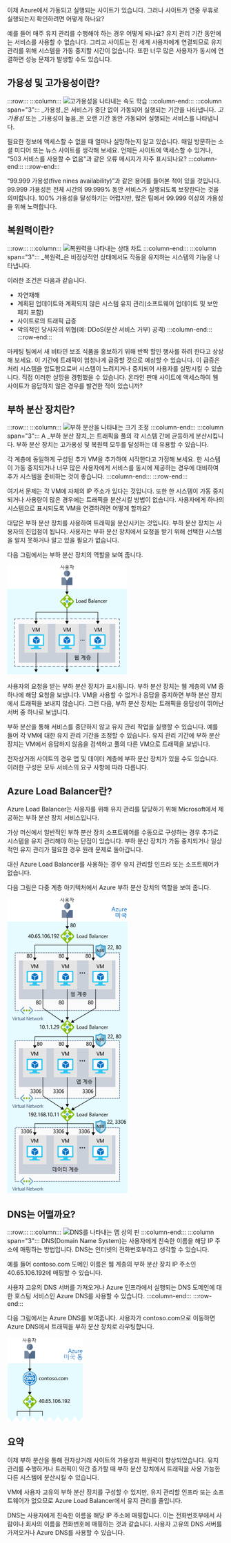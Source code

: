 이제 Azure에서 가동되고 실행되는 사이트가 있습니다. 그러나 사이트가 연중 무휴로 실행되는지 확인하려면 어떻게 하나요?

예를 들어 매주 유지 관리를 수행해야 하는 경우 어떻게 되나요? 유지 관리 기간 동안에는 서비스를 사용할 수 없습니다. 그리고 사이트는 전 세계 사용자에게 연결되므로 유지 관리를 위해 시스템을 가동 중지할 시간이 없습니다. 또한 너무 많은 사용자가 동시에 연결하면 성능 문제가 발생할 수도 있습니다.

## <a name="what-are-availability-and-high-availability"></a>가용성 및 고가용성이란?

:::row:::
  :::column:::
    ![고가용성을 나타내는 속도 학습](../media/3-availability.png)
  :::column-end:::
    :::column span="3"::: _가용성_은 서비스가 중단 없이 가동되어 실행되는 기간을 나타냅니다. _고가용성_ 또는 _가용성이 높음_은 오랜 기간 동안 가동되어 실행되는 서비스를 나타냅니다.

필요한 정보에 액세스할 수 없을 때 얼마나 실망하는지 알고 있습니다. 매일 방문하는 소셜 미디어 또는 뉴스 사이트를 생각해 보세요. 언제든 사이트에 액세스할 수 있거나, "503 서비스를 사용할 수 없음"과 같은 오류 메시지가 자주 표시되나요?
  :::column-end:::
 :::row-end:::

“99.999 가용성(five nines availability)”과 같은 용어를 들어본 적이 있을 것입니다. 99.999 가용성은 전체 시간의 99.999% 동안 서비스가 실행되도록 보장한다는 것을 의미합니다. 100% 가용성을 달성하기는 어렵지만, 많은 팀에서 99.999 이상의 가용성을 위해 노력합니다.

## <a name="what-is-resiliency"></a>복원력이란?

:::row:::
  :::column:::
    ![복원력을 나타내는 상태 차트](../media/3-resiliency.png)
  :::column-end:::
    :::column span="3"::: _복원력_은 비정상적인 상태에서도 작동을 유지하는 시스템의 기능을 나타냅니다.

이러한 조건은 다음과 같습니다.

- 자연재해
- 계획된 업데이트와 계획되지 않은 시스템 유지 관리(소프트웨어 업데이트 및 보안 패치 포함)
- 사이트로의 트래픽 급증
- 악의적인 당사자의 위협(예: DDoS(분산 서비스 거부) 공격)
  :::column-end:::
:::row-end:::

마케팅 팀에서 새 비타민 보조 식품을 홍보하기 위해 반짝 할인 행사를 하려 한다고 상상해 보세요. 이 기간에 트래픽이 엄청나게 급증할 것으로 예상할 수 있습니다. 이 급증은 처리 시스템을 압도함으로써 시스템이 느려지거나 중지되어 사용자를 실망시킬 수 있습니다. 직접 이러한 실망을 경험했을 수 있습니다. 온라인 판매 사이트에 액세스하여 웹 사이트가 응답하지 않은 경우를 발견한 적이 있습니까?

## <a name="what-is-a-load-balancer"></a>부하 분산 장치란?

:::row:::
  :::column:::
    ![부하 분산을 나타내는 크기 조정](../media/3-lb.png)
  :::column-end:::
    :::column span="3"::: A _부하 분산 장치_는 트래픽을 풀의 각 시스템 간에 균등하게 분산시킵니다. 부하 분산 장치는 고가용성 및 복원력 모두를 달성하는 데 유용할 수 있습니다.

각 계층에 동일하게 구성된 추가 VM을 추가하여 시작한다고 가정해 보세요. 한 시스템이 가동 중지되거나 너무 많은 사용자에게 서비스를 동시에 제공하는 경우에 대비하여 추가 시스템을 준비하는 것이 좋습니다.
  :::column-end:::
:::row-end:::

여기서 문제는 각 VM에 자체의 IP 주소가 있다는 것입니다. 또한 한 시스템이 가동 중지되거나 사용량이 많은 경우에는 트래픽을 분산시킬 방법이 없습니다. 사용자에게 하나의 시스템으로 표시되도록 VM을 연결하려면 어떻게 할까요?

대답은 부하 분산 장치를 사용하여 트래픽을 분산시키는 것입니다. 부하 분산 장치는 사용자의 진입점이 됩니다. 사용자는 부하 분산 장치에서 요청을 받기 위해 선택한 시스템을 알지 못하거나 알고 있을 필요가 없습니다.

다음 그림에서는 부하 분산 장치의 역할을 보여 줍니다.

![3계층 아키텍처의 웹 계층을 보여 주는 그림입니다. 웹 계층에는 여러 가상 머신이 있어 사용자 요청을 제공합니다. 가상 머신 간에 사용자 요청을 분산하는 부하 분산 장치가 있습니다.](../media/3-load-balancer.png)

사용자의 요청을 받는 부하 분산 장치가 표시됩니다. 부하 분산 장치는 웹 계층의 VM 중 하나에 해당 요청을 보냅니다. VM을 사용할 수 없거나 응답을 중지하면 부하 분산 장치에서 트래픽을 보내지 않습니다. 그런 다음, 부하 분산 장치는 트래픽을 응답성이 뛰어난 서버 중 하나로 보냅니다.

부하 분산을 통해 서비스를 중단하지 않고 유지 관리 작업을 실행할 수 있습니다. 예를 들어 각 VM에 대한 유지 관리 기간을 조정할 수 있습니다. 유지 관리 기간에 부하 분산 장치는 VM에서 응답하지 않음을 검색하고 풀의 다른 VM으로 트래픽을 보냅니다.

전자상거래 사이트의 경우 앱 및 데이터 계층에 부하 분산 장치가 있을 수도 있습니다. 이러한 구성은 모두 서비스의 요구 사항에 따라 다릅니다.

## <a name="what-is-azure-load-balancer"></a>Azure Load Balancer란?

Azure Load Balancer는 사용자를 위해 유지 관리를 담당하기 위해 Microsoft에서 제공하는 부하 분산 장치 서비스입니다.

가상 머신에서 일반적인 부하 분산 장치 소프트웨어를 수동으로 구성하는 경우 추가로 시스템을 유지 관리해야 하는 단점이 있습니다. 부하 분산 장치가 가동 중지되거나 일상적인 유지 관리가 필요한 경우 원래 문제로 돌아갑니다.

대신 Azure Load Balancer를 사용하는 경우 유지 관리할 인프라 또는 소프트웨어가 없습니다.

다음 그림은 다중 계층 아키텍처에서 Azure 부하 분산 장치의 역할을 보여 줍니다.

![3계층 아키텍처의 웹 계층을 보여 주는 그림입니다. 웹 계층에는 여러 가상 머신이 있어 사용자 요청을 제공합니다. 가상 머신 간에 사용자 요청을 분산하는 부하 분산 장치가 있습니다.](../media/3-azure-load-balancer.png)

## <a name="what-about-dns"></a>DNS는 어떨까요?

:::row:::
  :::column:::
    ![DNS를 나타내는 맵 상의 핀](../media/3-map-pin.png)
  :::column-end:::
    :::column span="3"::: DNS(Domain Name System)는 사용자에게 친숙한 이름을 해당 IP 주소에 매핑하는 방법입니다. DNS는 인터넷의 전화번호부라고 생각할 수 있습니다.

예를 들어 contoso.com 도메인 이름은 웹 계층의 부하 분산 장치 IP 주소인 40.65.106.192에 매핑할 수 있습니다.

사용자 고유의 DNS 서버를 가져오거나 Azure 인프라에서 실행되는 DNS 도메인에 대한 호스팅 서비스인 Azure DNS를 사용할 수 있습니다.
  :::column-end:::
:::row-end:::

다음 그림에서는 Azure DNS를 보여줍니다. 사용자가 contoso.com으로 이동하면 Azure DNS에서 트래픽을 부하 분산 장치로 라우팅합니다.

![부하 분산 장치 앞에 배치된 Azure 도메인 이름 시스템을 보여 주는 그림입니다.](../media/3-dns.png)

## <a name="summary"></a>요약

이제 부하 분산을 통해 전자상거래 사이트의 가용성과 복원력이 향상되었습니다. 유지 관리를 수행하거나 트래픽이 약간 증가할 때 부하 분산 장치에서 트래픽을 사용 가능한 다른 시스템에 분산시킬 수 있습니다.

VM에 사용자 고유의 부하 분산 장치를 구성할 수 있지만, 유지 관리할 인프라 또는 소프트웨어가 없으므로 Azure Load Balancer에서 유지 관리를 줄입니다.

DNS는 사용자에게 친숙한 이름을 해당 IP 주소에 매핑합니다. 이는 전화번호부에서 사람이나 회사의 이름을 전화번호에 매핑하는 것과 같습니다. 사용자 고유의 DNS 서버를 가져오거나 Azure DNS를 사용할 수 있습니다.
